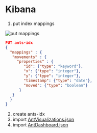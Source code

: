 # Kibana

1. put index mappings

![put mappings](./putIndexMappings.gif)

   ```json
   PUT ants-idx
   {
     "mappings" : {
      "movements" : {
        "properties" : {
           "id": {"type": "keyword"},
           "x": {"type": "integer"},
           "y": {"type": "integer"},
           "timestamp": {"type": "date"},
           "moved": {"type": "boolean"}
         }
      } 
     }
   }
   ```
   
2. create ants-idx
3. import [AntVisualizations.json](AntVisualizations.json)
3. import [AntDashboard.json](AntDashboard.json)